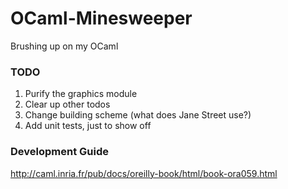 # OCaml-Minesweeper
Brushing up on my OCaml

### TODO

1. Purify the graphics module
2. Clear up other todos
3. Change building scheme (what does Jane Street use?)
4. Add unit tests, just to show off

### Development Guide

http://caml.inria.fr/pub/docs/oreilly-book/html/book-ora059.html
